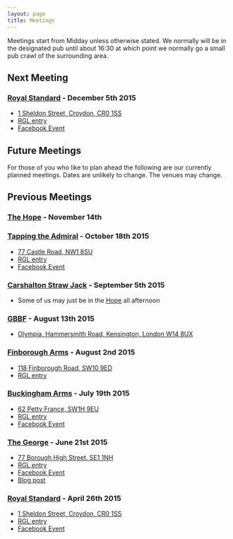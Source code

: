 ```yaml
---
layout: page
title: Meetings
---
```


Meetings start from Midday unless otherwise stated. We normally will be in the designated pub until about 16:30 at which point we normally go a small pub crawl of the surrounding area.


## Next Meeting ##

### [Royal Standard](http://www.royalstandard-croydon.co.uk/) - December 5th 2015 ###

- [1 Sheldon Street, Croydon, CR0 1SS](http://osm.org/go/euuo92xaB-)
- [RGL entry](http://london.randomness.org.uk/wiki.cgi?Royal_Standard%2C_CR0_1SS)
- [Facebook Event](https://www.facebook.com/events/706271739508445/)

## Future Meetings ##

For those of you who like to plan ahead the following are our currently planned meetings. Dates are unlikely to change. The venues may change.





## Previous Meetings ##

### [The Hope](http://hopecarshalton.co.uk) - November 14th ###

### [Tapping the Admiral](http://www.tappingtheadmiral.co.uk/) - October 18th 2015 ###

- [77 Castle Road, NW1 8SU](http://www.openstreetmap.org/?mlat=51.5453144583372&mlon=-0.146171965369918&zoom=15)
- [RGL entry](http://london.randomness.org.uk/wiki.cgi?Tapping_The_Admiral,_NW1_8SU)
- [Facebook Event](https://www.facebook.com/events/1636101266640114/)


### [Carshalton Straw Jack](http://www.strawjack.co.uk/) - September 5th 2015 ###

- Some of us may just be in the [Hope](http://hopecarshalton.co.uk/) all afternoon
### [GBBF](http://gbbf.org.uk/) - August 13th 2015 ###

- [Olympia, Hammersmith Road, Kensington, London W14 8UX](http://osm.org/go/euun04xv?m=&way=27789986)

### [Finborough Arms](http://www.finborougharms.co.uk) - August 2nd 2015 ###

- [118 Finborough Road, SW10 9ED](http://www.openstreetmap.org/?mlat=51.4865965486257&mlon=-0.190108559501582&zoom=15)
- [RGL entry](http://london.randomness.org.uk/wiki.cgi?Finborough_Arms,_SW10_9ED)



### [Buckingham Arms](http://www.youngs.co.uk/pubs/buckingham-arms) - July 19th 2015 ###

- [62 Petty France, SW1H 9EU](http://www.openstreetmap.org/?mlat=51.499115950148&mlon=-0.136823134881766&zoom=15)
- [RGL entry](http://london.randomness.org.uk/wiki.cgi?Buckingham_Arms,_SW1H_9EU)
- [Facebook Event](https://www.facebook.com/events/1000973313276461/)

### [The George](http://www.george-southwark.co.uk/) - June 21st 2015 ###

- [77 Borough High Street, SE1 1NH](http://www.openstreetmap.org/?mlat=51.504183110177&mlon=-0.0901616522391727&zoom=15#map=15/51.5042/-0.0902)
- [RGL entry](http://london.randomness.org.uk/wiki.cgi?George,_SE1_1NH)
- [Facebook Event](https://www.facebook.com/events/876596112401261/)
- [Blog post](http://capitalbeards.org.uk/2015/06/05/Midsummer-Beardness-June-2015/)

### [Royal Standard](http://www.royalstandard-croydon.co.uk/) - April 26th 2015

- [1 Sheldon Street, Croydon, CR0 1SS](http://osm.org/go/euuo92xaB-)
- [RGL entry](http://london.randomness.org.uk/wiki.cgi?Royal_Standard%2C_CR0_1SS)
- [Facebook Event](https://www.facebook.com/events/1622758831291753/)



